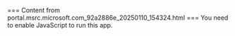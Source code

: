 === Content from portal.msrc.microsoft.com_92a2886e_20250110_154324.html ===
You need to enable JavaScript to run this app.
